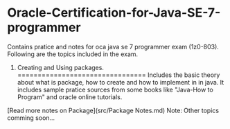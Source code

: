 Oracle-Certification-for-Java-SE-7-programmer
=============================================

Contains pratice and notes for oca java se 7 programmer exam (1z0-803).
Following are the topics included in the exam.

1) Creating and Using packages.
================================
Includes the basic theory about what is package, how to create and how to implement in in java.
It includes sample pratice sources from some books like "Java-How to Program" and oracle online tutorials.

[Read more notes on Package](src/Package Notes.md)
Note: Other topics comming soon...
